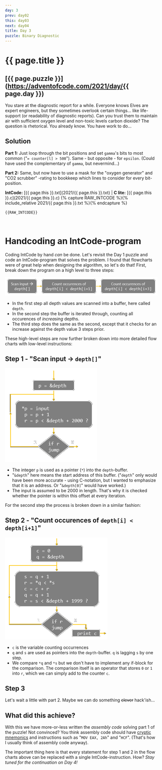 ```yaml
---
day: 3
prev: day02
this: day03
next: day04
title: Day 3
puzzle: Binary Diagnostic
---
```

# {{ page.title }}

## [{{ page.puzzle }}](https://adventofcode.com/2021/day/{{ page.day }})

You stare at the diagnostic report for a while. Everyone knows Elves are expert engineers, but they sometimes overlook certain things... like life-support (or readability of diagnostic reports). Can you trust them to maintain air with sufficient oxygen level and non-toxic levels carbon dioxide? The question is rhetorical. You already know. You have work to do...

## Solution

**Part 1:** Just loop through the bit positions and set `gamma`'s bits to most common ("`= counter[l] > 500`"). Same - but opposite - for `epsilon`. (Could have used the complementary of `gamma`, but nevermind...)

**Part 2:** Same, but now have to use a mask for the "oxygen generator" and "CO2 scrubber" -rating to bookkeep which lines to consider for every bit-position.

**IntCode:** [{{ page.this }}.txt](2021/{{ page.this }}.txt) &#124; **C lite:** [{{ page.this }}.c](2021/{{ page.this }}.c)
{% capture RAW_INTCODE %}{% include_relative 2021/{{ page.this }}.txt %}{% endcapture %}

```
{{RAW_INTCODE}}
```

&nbsp;

# Handcoding an IntCode-program

Coding IntCode by hand *can* be done. Let's revisit the Day 1 puzzle and code an IntCode-program that solves the problem. I found that flowcharts were of great help when designing the algorithm, so let's do that! First, break down the program on a high level to three steps:

![High-level description of the algorithm solving Day 1's puzzle](/assets/flowchart_step123.png)

- In the first step all depth values are scanned into a buffer, here called `depth`.
- In the second step the buffer is iterated through, counting all occurences of *increasing* depths.
- The third step does the same as the second, except that it checks for an increase against the depth value 3 steps prior.

These high-level steps are now further broken down into more detailed flow charts with low-level instructions:

## Step 1 - "Scan input -> `depth[]`"

![Step 1 - "Scan input -> depth[]"](/assets/flowchart_step1.png)

- The integer `p` is used as a pointer (`*`) into the `depth`-buffer.
- "`&depth`" here means the start address of this buffer. ("`depth`" only would have been more accurate - using C-notation, but I wanted to emphasize that it is an address. Or "`&depth[0]`" would have worked.)
- The input is assumed to be 2000 in length. That's why it is checked whether the pointer is within this offset at every iteration.

For the second step the process is broken down in a similar fashion:

## Step 2 - "Count occurences of `depth[i] < depth[i+1]`"

![Step 2 - "Count occurences of depth[i] < depth[i+1]"](/assets/flowchart_step2.png)

- `c` is the variable counting occurrences
- `q` and `s` are used as pointers into the `depth`-buffer. `q` is lagging `s` by one step.
- We compare `*q` and `*s` but we don't have to implement any if-block for the comparison. The comparison itself is an operator that stores `0` or `1` into `r`, which we can simply add to the counter `c`.

## Step 3

Let's wait a little with part 2. Maybe we can do something ~~clever~~ hack'ish...

## What did this achieve?

With this we have more-or-less written the *assembly code* solving part 1 of the puzzle! Not convinced? You think assembly code should have [cryptic mnemonics](https://en.wikipedia.org/wiki/Assembly_language#Mnemonics) and instructions such as "`MOV EAX, 2Ah`" and "`HCF`". (That's how I usually think of assembly code anyway).

The important thing here is that every statement for step 1 and 2 in the flow charts above can be replaced with a single IntCode-instruction. How? *Stay tuned for the continuation on Day 4!*